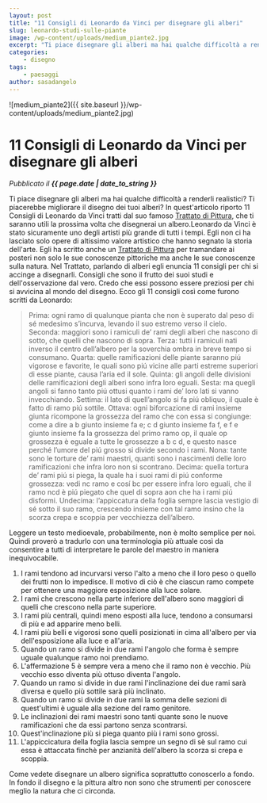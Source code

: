 ```yaml
---
layout: post
title: "11 Consigli di Leonardo da Vinci per disegnare gli alberi"
slug: leonardo-studi-sulle-piante
image: /wp-content/uploads/medium_piante2.jpg
excerpt: "Ti piace disegnare gli alberi ma hai qualche difficoltà a renderli realistici? Ti piacerebbe migliorare il disegno dei tuoi alberi? In quest&#039;articolo"
categories:
    - disegno
tags:
    - paesaggi
author: sasadangelo
---
```


![medium_piante2]({{ site.baseurl }}/wp-content/uploads/medium_piante2.jpg)

# 11 Consigli di Leonardo da Vinci per disegnare gli alberi
_Pubblicato il **{{ page.date | date_to_string }}**_

Ti piace disegnare gli alberi ma hai qualche difficoltà a renderli realistici? Ti piacerebbe migliorare il disegno dei tuoi alberi? In quest'articolo riporto 11 Consigli di Leonardo da Vinci tratti dal suo famoso [Trattato di Pittura](http://www.franuvolo.it/sito/doc/Leonardo-in/126.pdf), che ti saranno utili la prossima volta che disegnerai un albero.Leonardo da Vinci è stato sicuramente uno degli artisti più grande di tutti i tempi. Egli non ci ha lasciato solo opere di altissimo valore artistico che hanno segnato la storia dell'arte. Egli ha scritto anche un [Trattato di Pittura](http://www.franuvolo.it/sito/doc/Leonardo-in/126.pdf) per tramandare ai posteri non solo le sue conoscenze pittoriche ma anche le sue conoscenze sulla natura. Nel Trattato, parlando di alberi egli enuncia 11 consigli per chi si accinge a disegnarli. Consigli che sono il frutto dei suoi studi e dell'osservazione dal vero. Credo che essi possono essere preziosi per chi si avvicina al mondo del disegno. Ecco gli 11 consigli così come furono scritti da Leonardo:

> Prima: ogni ramo di qualunque pianta che non è superato dal peso di sé medesimo s’incurva, levando il suo estremo verso il cielo. Seconda: maggiori sono i ramiculi de’ rami degli alberi che nascono di sotto, che quelli che nascono di sopra. Terza: tutti i ramiculi nati inverso il centro dell’albero per la soverchia ombra in breve tempo si consumano. Quarta: quelle ramificazioni delle piante saranno piú vigorose e favorite, le quali sono piú vicine alle parti estreme superiori di esse piante, causa l’aria ed il sole. Quinta: gli angoli delle divisioni delle ramificazioni degli alberi sono infra loro eguali. Sesta: ma quegli angoli si fanno tanto piú ottusi quanto i rami de’ loro lati si vanno invecchiando. Settima: il lato di quell’angolo si fa piú obliquo, il quale è fatto di ramo piú sottile. Ottava: ogni biforcazione di rami insieme giunta ricompone la grossezza del ramo che con essa si congiunge: come a dire a b giunto insieme fa e; c d giunto insieme fa f, e f e giunto insieme fa la grossezza del primo ramo op, il quale op grossezza è eguale a tutte le grossezze a b c d, e questo nasce perché l’umore del piú grosso si divide secondo i rami. Nona: tante sono le torture de’ rami maestri, quanti sono i nascimenti delle loro ramificazioni che infra loro non si scontrano. Decima: quella tortura de’ rami piú si piega, la quale ha i suoi rami di piú conforme grossezza: vedi nc ramo e cosí bc per essere infra loro eguali, che il ramo ncd è piú piegato che quel di sopra aon che ha i rami piú disformi. Undecima: l’appiccatura della foglia sempre lascia vestigio di sé sotto il suo ramo, crescendo insieme con tal ramo insino che la scorza crepa e scoppia per vecchiezza dell’albero.

Leggere un testo medioevale, probabilmente, non è molto semplice per noi. Quindi proverò a tradurlo con una terminologia più attuale così da consentire a tutti di interpretare le parole del maestro in maniera inequivocabile.

1. I rami tendono ad incurvarsi verso l'alto a meno che il loro peso o quello dei frutti non lo impedisce. Il motivo di ciò è che ciascun ramo compete per ottenere una maggiore esposizione alla luce solare.
2. I rami che crescono nella parte inferiore dell'albero sono maggiori di quelli che crescono nella parte superiore.
3. I rami più centrali, quindi meno esposti alla luce, tendono a consumarsi di più e ad apparire meno belli.
4. I rami più belli e vigorosi sono quelli posizionati in cima all'albero per via dell'esposizione alla luce e all'aria.
5. Quando un ramo si divide in due rami l'angolo che forma è sempre uguale qualunque ramo noi prendiamo.
6. L'affermazione 5 è sempre vera a meno che il ramo non è vecchio. Più vecchio esso diventa più ottuso diventa l'angolo.
7. Quando un ramo si divide in due rami l'inclinazione dei due rami sarà diversa e quello più sottile sarà più inclinato.
8. Quando un ramo si divide in due rami la somma delle sezioni di quest'ultimi è uguale alla sezione del ramo genitore.
9. Le inclinazioni dei rami maestri sono tanti quante sono le nuove ramificazioni che da essi partono senza scontrarsi.
10. Quest'inclinazione più si piega quanto più i rami sono grossi.
11. L'appiccicatura della foglia lascia sempre un segno di sè sul ramo cui essa è attaccata finchè per anzianità dell'albero la scorza si crepa e scoppia.

Come vedete disegnare un albero significa soprattutto conoscerlo a fondo. In fondo il disegno e la pittura altro non sono che strumenti per conoscere meglio la natura che ci circonda.
